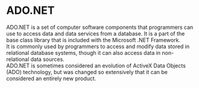 # ADO.NET

ADO.NET is a set of computer software components that programmers can use to access data and data services from a database. It is a part of the base class library that is included with the Microsoft .NET Framework.
<br>
 It is commonly used by programmers to access and modify data stored in relational database systems, though it can also access data in non-relational data sources. 
<br>
ADO.NET is sometimes considered an evolution of ActiveX Data Objects (ADO) technology, but was changed so extensively that it can be considered an entirely new product.